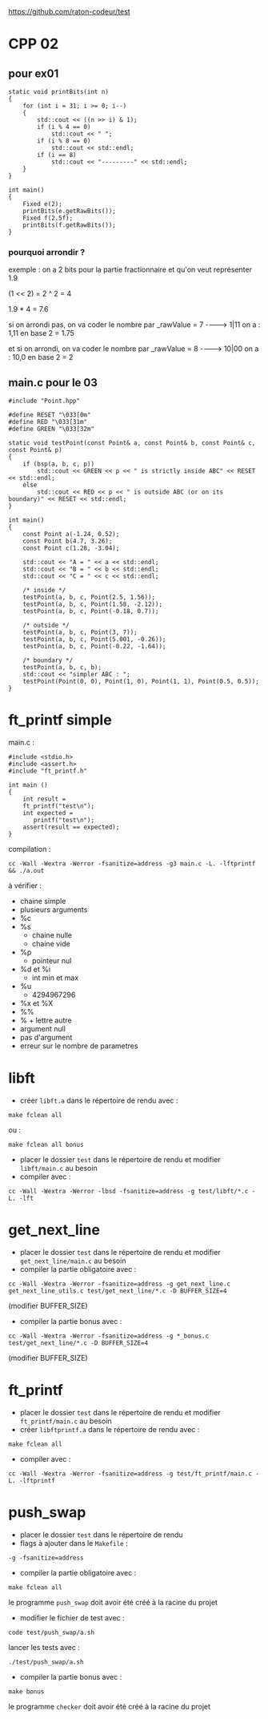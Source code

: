 https://github.com/raton-codeur/test

# CPP 02

## pour ex01

```
static void printBits(int n)
{
    for (int i = 31; i >= 0; i--)
	{
        std::cout << ((n >> i) & 1);
        if (i % 4 == 0)
			std::cout << " ";
		if (i % 8 == 0)
			std::cout << std::endl;
		if (i == 8)
			std::cout << "---------" << std::endl;
    }
}

int main()
{
	Fixed e(2);
	printBits(e.getRawBits());
	Fixed f(2.5f);
	printBits(f.getRawBits());
}
```

### pourquoi arrondir ?

exemple :
on a 2 bits pour la partie fractionnaire et qu'on veut représenter 1.9

(1 << 2) = 2 ^ 2 = 4

1.9 * 4 = 7.6

si on arrondi pas, on va coder le nombre par _rawValue = 7 ---->  1|11
on a : 1,11 en base 2 = 1.75

et si on arrondi, on va coder le nombre par _rawValue = 8  ----> 10|00
on a : 10,0 en base 2 = 2

## main.c pour le 03

```
#include "Point.hpp"

#define RESET "\033[0m"
#define RED "\033[31m"
#define GREEN "\033[32m"

static void testPoint(const Point& a, const Point& b, const Point& c, const Point& p)
{
	if (bsp(a, b, c, p))
		std::cout << GREEN << p << " is strictly inside ABC" << RESET << std::endl;
	else
		std::cout << RED << p << " is outside ABC (or on its boundary)" << RESET << std::endl;
}

int main()
{
	const Point a(-1.24, 0.52);
	const Point b(4.7, 3.26);
	const Point c(1.28, -3.04);

	std::cout << "A = " << a << std::endl;
	std::cout << "B = " << b << std::endl;
	std::cout << "C = " << c << std::endl;

	/* inside */
	testPoint(a, b, c, Point(2.5, 1.56));
	testPoint(a, b, c, Point(1.58, -2.12));
	testPoint(a, b, c, Point(-0.18, 0.7));

	/* outside */
	testPoint(a, b, c, Point(3, 7));
	testPoint(a, b, c, Point(5.001, -0.26));
	testPoint(a, b, c, Point(-0.22, -1.64));

	/* boundary */
	testPoint(a, b, c, b);
	std::cout << "simpler ABC : ";
	testPoint(Point(0, 0), Point(1, 0), Point(1, 1), Point(0.5, 0.5));
}

```

# ft_printf simple

main.c :

```
#include <stdio.h>
#include <assert.h>
#include "ft_printf.h"

int main ()
{
	int result =
	ft_printf("test\n");
	int expected =
	   printf("test\n");
	assert(result == expected);
}
```

compilation :

```
cc -Wall -Wextra -Werror -fsanitize=address -g3 main.c -L. -lftprintf && ./a.out
```

à vérifier :

- chaine simple
- plusieurs arguments
- %c 
- %s
  - chaine nulle
  - chaine vide
- %p
  - pointeur nul
- %d et %i
  - int min et max
- %u
  - 4294967296
- %x et %X
- %%
- % + lettre autre
- argument null
- pas d'argument
- erreur sur le nombre de parametres


# libft

* créer `libft.a` dans le répertoire de rendu avec :
```
make fclean all
```
ou :
```
make fclean all bonus
```
* placer le dossier `test` dans le répertoire de rendu et modifier `libft/main.c` au besoin
* compiler avec :
```
cc -Wall -Wextra -Werror -lbsd -fsanitize=address -g test/libft/*.c -L. -lft
```

# get_next_line

* placer le dossier `test` dans le répertoire de rendu et modifier `get_next_line/main.c` au besoin
* compiler la partie obligatoire avec :
```
cc -Wall -Wextra -Werror -fsanitize=address -g get_next_line.c get_next_line_utils.c test/get_next_line/*.c -D BUFFER_SIZE=4
```
(modifier BUFFER_SIZE)
* compiler la partie bonus avec :
```
cc -Wall -Wextra -Werror -fsanitize=address -g *_bonus.c test/get_next_line/*.c -D BUFFER_SIZE=4
```
(modifier BUFFER_SIZE)

# ft_printf

* placer le dossier `test` dans le répertoire de rendu et modifier `ft_printf/main.c` au besoin
* créer `libftprintf.a` dans le répertoire de rendu avec :
```
make fclean all
```
* compiler avec :
```
cc -Wall -Wextra -Werror -fsanitize=address -g test/ft_printf/main.c -L. -lftprintf
```
# push_swap

* placer le dossier `test` dans le répertoire de rendu
* flags à ajouter dans le `Makefile` :
```
-g -fsanitize=address
```
* compiler la partie obligatoire avec :
```
make fclean all
```
le programme `push_swap` doit avoir été créé à la racine du projet
* modifier le fichier de test avec :
```
code test/push_swap/a.sh
```
lancer les tests avec :
```
./test/push_swap/a.sh
```

* compiler la partie bonus avec :
```
make bonus
```
le programme `checker` doit avoir été créé à la racine du projet


